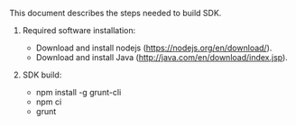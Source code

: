This document describes the steps needed to build SDK.

1. Required software installation:
	- Download and install nodejs (https://nodejs.org/en/download/).
	- Download and install Java (http://java.com/en/download/index.jsp).
	
2. SDK build:
	- npm install -g grunt-cli
	- npm ci
	- grunt

